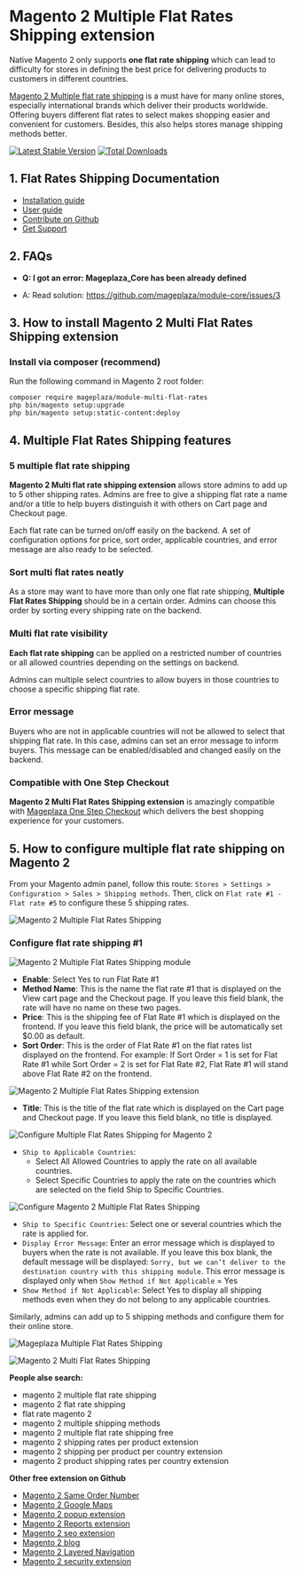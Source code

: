# Magento 2 Multiple Flat Rates Shipping extension

Native Magento 2 only supports **one flat rate shipping** which can lead to difficulty for stores in defining the best price for delivering products to customers in different countries.  

[Magento 2 Multiple flat rate shipping](https://www.mageplaza.com/magento-2-multi-flat-rates/) is a must have for many online stores, especially international brands which deliver their products worldwide. Offering buyers different flat rates to select makes shopping easier and convenient for customers. Besides, this also helps stores manage shipping methods better.

[![Latest Stable Version](https://poser.pugx.org/mageplaza/module-multi-flat-rates/v/stable)](https://packagist.org/packages/mageplaza/module-multi-flat-rates)
[![Total Downloads](https://poser.pugx.org/mageplaza/module-multi-flat-rates/downloads)](https://packagist.org/packages/mageplaza/module-multi-flat-rates)


## 1. Flat Rates Shipping Documentation

- [Installation guide](https://www.mageplaza.com/install-magento-2-extension/)
- [User guide](https://docs.mageplaza.com/multi-flat-rates/index.html)
- [Contribute on Github](https://github.com/mageplaza/magento-2-multi-flat-rates/)
- [Get Support](https://github.com/mageplaza/magento-2-multi-flat-rates/issues)

## 2. FAQs

- **Q: I got an error: Mageplaza_Core has been already defined**

- A: Read solution: https://github.com/mageplaza/module-core/issues/3

## 3. How to install Magento 2 Multi Flat Rates Shipping extension

### Install via composer (recommend)

Run the following command in Magento 2 root folder:

```
composer require mageplaza/module-multi-flat-rates
php bin/magento setup:upgrade
php bin/magento setup:static-content:deploy
```
## 4. Multiple Flat Rates Shipping features

### 5 multiple flat rate shipping

**Magento 2 Multi flat rate shipping extension** allows store admins to add up to 5 other shipping rates. Admins are free to give a shipping flat rate a name and/or a title to help buyers distinguish it with others on Cart page and Checkout page. 

Each flat rate can be turned on/off easily on the backend. A set of configuration options for price, sort order, applicable countries, and error message are also ready to be selected.

### Sort multi flat rates neatly

As a store may want to have more than only one flat rate shipping, **Multiple Flat Rates Shipping** should be in a certain order. Admins can choose this order by sorting every shipping rate on the backend. 

### Multi flat rate visibility

**Each flat rate shipping** can be applied on a restricted number of countries or all allowed countries depending on the settings on backend. 

Admins can multiple select countries to allow buyers in those countries to choose a specific shipping flat rate.

### Error message

Buyers who are not in applicable countries will not be allowed to select that shipping flat rate. In this case, admins can set an error message to inform buyers. This message can be enabled/disabled and changed easily on the backend.

### Compatible with One Step Checkout

**Magento 2 Multi Flat Rates Shipping extension** is amazingly compatible with [Mageplaza One Step Checkout](https://www.mageplaza.com/magento-2-one-step-checkout-extension/) which delivers the best shopping experience for your customers. 


## 5. How to configure multiple flat rate shipping on Magento 2

From your Magento admin panel, follow this route: `Stores > Settings > Configuration > Sales > Shipping methods`. Then, click on `Flat rate #1 - Flat rate #5` to configure these 5 shipping rates.

![Magento 2 Multiple Flat Rates Shipping](https://i.imgur.com/yiEzfE6.png)

### Configure flat rate shipping #1

![Magento 2 Multiple Flat Rates Shipping module](https://i.imgur.com/s3kpRye.png)

- **Enable**: Select Yes to run Flat Rate #1
- **Method Name**: This is the name the flat rate #1 that is displayed on the View cart page and the Checkout page. If you leave this field blank, the rate will have no name on these two pages.
- **Price**: This is the shipping fee of Flat Rate #1 which is displayed on the frontend. If you leave this field blank, the price will be automatically set $0.00 as default.
- **Sort Order**: This is the order of Flat Rate #1 on the flat rates list displayed on the frontend. For example: If Sort Order = 1 is set for Flat Rate #1 while Sort Order = 2 is set for Flat Rate #2, Flat Rate #1 will stand above Flat Rate #2 on the frontend.

![Magento 2 Multiple Flat Rates Shipping extension](https://i.imgur.com/sgrBrOz.png)


- **Title**: This is the title of the flat rate which is displayed on the Cart page and Checkout page. If you leave this field blank, no title is displayed.

![Configure Multiple Flat Rates Shipping for Magento 2](https://i.imgur.com/bIfptAy.png)


- `Ship to Applicable Countries`: 
  - Select All Allowed Countries to apply the rate on all available countries.
  - Select Specific Countries to apply the rate on the countries which are selected on the field Ship to Specific Countries.

![Configure Magento 2 Multiple Flat Rates Shipping](https://i.imgur.com/GWOQSeW.png)

- `Ship to Specific Countries`: Select one or several countries which the rate is applied for.
- `Display Error Message`: Enter an error message which is displayed to buyers when the rate is not available. If you leave this box blank, the default message will be displayed: `Sorry, but we can’t deliver to the destination country with this shipping module`. This error message is displayed only when `Show Method if Not Applicable` = Yes
- `Show Method if Not Applicable`: Select Yes to display all shipping methods even when they do not belong to any applicable countries.

Similarly, admins can add up to 5 shipping methods and configure them for their online store.

![Mageplaza Multiple Flat Rates Shipping](https://i.imgur.com/JvvkKHF.png)

![Magento 2 Multi Flat Rates Shipping](https://i.imgur.com/bniI7zg.png)


**People alse search:**
- magento 2 multiple flat rate shipping
- magento 2 flat rate shipping
- flat rate magento 2
- magento 2 multiple shipping methods
- magento 2 multiple flat rate shipping free
- magento 2 shipping rates per product extension
- magento 2 shipping per product per country extension
- magento 2 product shipping rates per country extension


**Other free extension on Github**
- [Magento 2 Same Order Number](https://github.com/mageplaza/magento-2-same-order-number)
- [Magento 2 Google Maps](https://github.com/mageplaza/magento-2-google-maps)
- [Magento 2 popup extension](https://github.com/mageplaza/magento-2-better-popup)
- [Magento 2 Reports extension](https://github.com/mageplaza/magento-2-reports)
- [Magento 2 seo extension](https://github.com/mageplaza/magento-2-seo)
- [Magento 2 blog](https://github.com/mageplaza/magento-2-blog)
- [Magento 2 Layered Navigation](https://github.com/mageplaza/magento-2-ajax-layered-navigation)
- [Magento 2 security extension](https://github.com/mageplaza/magento-2-security)




